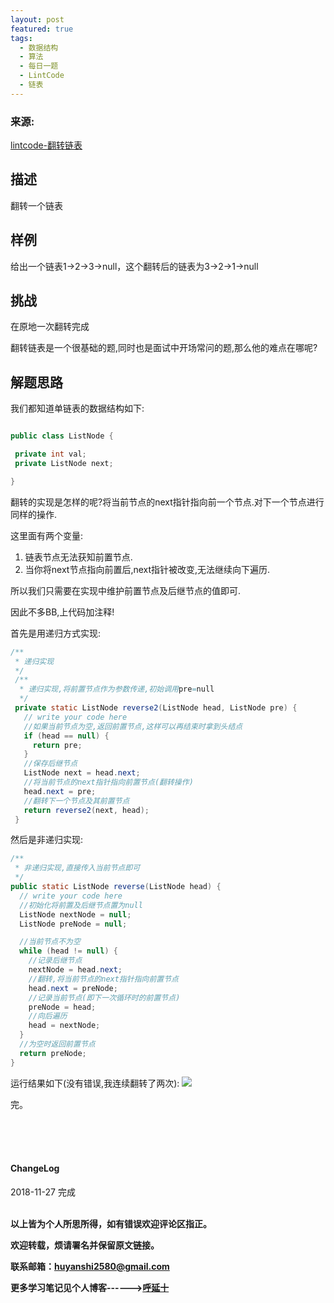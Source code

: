 ```yaml
---
layout: post
featured: true
tags:
  - 数据结构
  - 算法
  - 每日一题
  - LintCode
  - 链表
---
```


### 来源:   
<a href="https://www.lintcode.com/problem/reverse-linked-list/description">lintcode-翻转链表</a>  

## 描述
翻转一个链表

## 样例
给出一个链表1->2->3->null，这个翻转后的链表为3->2->1->null

## 挑战
在原地一次翻转完成


翻转链表是一个很基础的题,同时也是面试中开场常问的题,那么他的难点在哪呢?

## 解题思路

我们都知道单链表的数据结构如下:

```java

public class ListNode {

 private int val;
 private ListNode next;

}
```

翻转的实现是怎样的呢?将当前节点的next指针指向前一个节点.对下一个节点进行同样的操作.

这里面有两个变量:
1. 链表节点无法获知前置节点.
2. 当你将next节点指向前置后,next指针被改变,无法继续向下遍历.

所以我们只需要在实现中维护前置节点及后继节点的值即可.

因此不多BB,上代码加注释!

首先是用递归方式实现:

```java
/**
 * 递归实现
 */
 /**
  * 递归实现,将前置节点作为参数传递,初始调用pre=null
  */
 private static ListNode reverse2(ListNode head, ListNode pre) {
   // write your code here
   //如果当前节点为空,返回前置节点,这样可以再结束时拿到头结点
   if (head == null) {
     return pre;
   }
   //保存后继节点
   ListNode next = head.next;
   //将当前节点的next指针指向前置节点(翻转操作)
   head.next = pre;
   //翻转下一个节点及其前置节点
   return reverse2(next, head);
 }
```


然后是非递归实现:

```java
/**
 * 非递归实现,直接传入当前节点即可
 */
public static ListNode reverse(ListNode head) {
  // write your code here
  //初始化将前置及后继节点置为null
  ListNode nextNode = null;
  ListNode preNode = null;

  //当前节点不为空
  while (head != null) {
    //记录后继节点
    nextNode = head.next;
    //翻转,将当前节点的next指针指向前置节点
    head.next = preNode;
    //记录当前节点(即下一次循环时的前置节点)
    preNode = head;
    //向后遍历
    head = nextNode;
  }
  //为空时返回前置节点
  return preNode;
}
```


运行结果如下(没有错误,我连续翻转了两次):
![](http://img.couplecoders.tech/markdown-img-paste-20181127203826824.png)

完。

<br>
<br>
<br>
<h4>ChangeLog</h4>
2018-11-27 完成
<br>
<br>


**以上皆为个人所思所得，如有错误欢迎评论区指正。**

**欢迎转载，烦请署名并保留原文链接。**

**联系邮箱：huyanshi2580@gmail.com**

**更多学习笔记见个人博客------><a href="{{ site.baseurl }}/">呼延十</a>**
